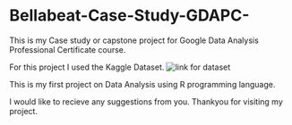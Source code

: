# Bellabeat-Case-Study-GDAPC-

This is my Case study or capstone project for Google Data Analysis Professional Certificate course.

For this project I used the Kaggle Dataset. ![link for dataset](https://www.kaggle.com/datasets/arashnic/fitbit)

This is my first project on Data Analysis using R programming language.

I would like to recieve any suggestions from you.
Thankyou for visiting my project.

